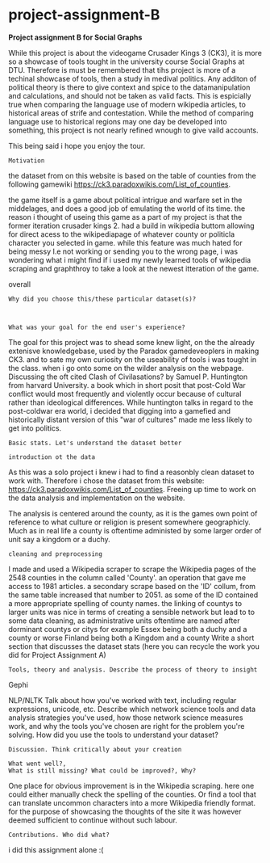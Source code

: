 # project-assignment-B
**Project assignment B for Social Graphs**

While this project is about the videogame Crusader Kings 3 (CK3), it is more so a showcase of tools tought in the university course Social Graphs at DTU.
Therefore is must be remembered that tihs project is more of a techinal showcase of tools, then a study in medival politics.
Any additon of political theory is there to give context and spice to the datamanipulation and calculations, and should not be taken as valid facts.
This is espicially true when comparing the language use of modern wikipedia articles, to historical areas of strife and contestation. 
While the method of comparing language use to historical regions may one day be developed into something, this project is not nearly refined wnough to give vaild accounts.

This being said i hope you enjoy the tour.




    Motivation

the dataset from on this website is based on the table of counties from the following gamewiki https://ck3.paradoxwikis.com/List_of_counties.

the game itself is a game about political intrigue and warfare set in the middelages, and does a good job of emulating the world of its time.
the reason i thought of useing this game as a part of my project is that the former iteration crusader kings 2. had a build in wikipedia buttom allowing for direct acess to the wikipediapage of whatever county or politicla character you selected in game. while this feature was much hated for being messy I.e not working or sending you to the wrong page, i was wondering what i might find if i used my newly learned tools of wikipedia scraping and graphthroy to take a look at the newest itteration of the game.  



overall


    Why did you choose this/these particular dataset(s)?
    


    What was your goal for the end user's experience?
The goal for this project was to shead some knew light, on the the already extenisve knowledgebase, used by the Paradox gamedeveoplers in making CK3.
and to sate my own curiosity on the useability of tools i was tought in the class. when i go onto some on the wilder analysis on the webpage. Discussing the oft cited Clash of Civilasations? by Samuel P. Huntington from harvard University. a book which in short  posit that post-Cold War conflict would most frequently and violently occur because of cultural rather than ideological differences. While huntington talks in regard to the post-coldwar era world, i decided that digging into a gamefied and historically distant version of this "war of cultures" made me less likely to get into politics.


    Basic stats. Let's understand the dataset better

    introduction ot the data
As this was a solo project i knew i had to find a reasonbly clean dataset to work with. Therefore i chose the dataset from this website: https://ck3.paradoxwikis.com/List_of_counties. Freeing up time to work on the data analysis and implementation on the website.

The analysis is centered around the county, as it is the games own point of reference to what culture or religion is present somewhere geographicly. Much as in real life a county is oftentime administed by some larger order of unit say a kingdom or a duchy. 

    cleaning and preprocessing
I made and used a Wikipedia scraper to scrape the Wikipedia pages of the 2548 counties in the column called 'County'. an operation that gave me access to 1981 articles. a secondary scrape based on the 'ID' collum, from the same table increased that number to 2051. as some of the ID contained a more appropriate spelling of county names.
the linking of countys to larger units was nice in terms of creating a sensible network but lead to to some data cleaning, as administrative units oftentime are named after dorminant countys or citys for example Essex being both a duchy and a county or worse Finland being both a Kingdom and a county 
    Write a short section that discusses the dataset stats (here you can recycle the work you did for Project Assignment A)

    Tools, theory and analysis. Describe the process of theory to insight
Gephi

NLP/NLTK
    Talk about how you've worked with text, including regular expressions, unicode, etc.
    Describe which network science tools and data analysis strategies you've used, how those network science measures work, and why the tools you've chosen are right for the problem you're solving.
    How did you use the tools to understand your dataset?

    Discussion. Think critically about your creation

    What went well?,
    What is still missing? What could be improved?, Why?
One place for obvious improvement is in the Wikipedia scraping. here one could either manually check the spelling of the counties. Or find a tool that can translate uncommon characters into a more Wikipedia friendly format.  for the purpose of showcasing the thoughts of the site it was however deemed sufficient to continue without such labour. 

    Contributions. Who did what?
i did this assignment alone :(
